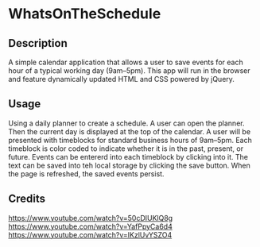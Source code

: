 # WhatsOnTheSchedule

## Description

A simple calendar application that allows a user to save events for each hour of a typical working day (9am&ndash;5pm). This app will run in the browser and feature dynamically updated HTML and CSS powered by jQuery.

## Usage

Using a daily planner to create a schedule.
A user can open the planner.
Then the current day is displayed at the top of the calendar.
A user will be presented with timeblocks for standard business hours of 9am&ndash;5pm.
Each timeblock is color coded to indicate whether it is in the past, present, or future.
Events can be entererd into each timeblock by clicking into it.
The text can be saved into teh local storage by clicking the save button.
When the page is refreshed, the saved events persist.

## Credits
[
](https://www.youtube.com/watch?v=50cDIUKlQ8g)https://www.youtube.com/watch?v=50cDIUKlQ8g
https://www.youtube.com/watch?v=YafPpyCa6d4
[
](https://www.youtube.com/watch?v=IKzlUvYSZO4)https://www.youtube.com/watch?v=IKzlUvYSZO4
